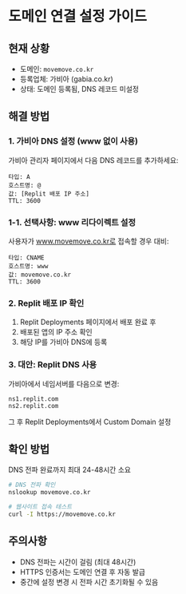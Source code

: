 # 도메인 연결 설정 가이드

## 현재 상황
- 도메인: `movemove.co.kr`
- 등록업체: 가비아 (gabia.co.kr)
- 상태: 도메인 등록됨, DNS 레코드 미설정

## 해결 방법

### 1. 가비아 DNS 설정 (www 없이 사용)
가비아 관리자 페이지에서 다음 DNS 레코드를 추가하세요:

```
타입: A
호스트명: @
값: [Replit 배포 IP 주소]
TTL: 3600
```

### 1-1. 선택사항: www 리다이렉트 설정
사용자가 www.movemove.co.kr로 접속할 경우 대비:

```
타입: CNAME
호스트명: www
값: movemove.co.kr
TTL: 3600
```

### 2. Replit 배포 IP 확인
1. Replit Deployments 페이지에서 배포 완료 후
2. 배포된 앱의 IP 주소 확인
3. 해당 IP를 가비아 DNS에 등록

### 3. 대안: Replit DNS 사용
가비아에서 네임서버를 다음으로 변경:

```
ns1.replit.com
ns2.replit.com
```

그 후 Replit Deployments에서 Custom Domain 설정

## 확인 방법
DNS 전파 완료까지 최대 24-48시간 소요
```bash
# DNS 전파 확인
nslookup movemove.co.kr

# 웹사이트 접속 테스트
curl -I https://movemove.co.kr
```

## 주의사항
- DNS 전파는 시간이 걸림 (최대 48시간)
- HTTPS 인증서는 도메인 연결 후 자동 발급
- 중간에 설정 변경 시 전파 시간 초기화될 수 있음